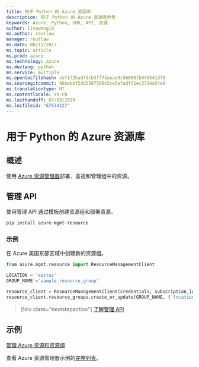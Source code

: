 ```yaml
---
title: 用于 Python 的 Azure 资源库
description: 用于 Python 的 Azure 资源库参考
keywords: Azure, Python, SDK, API, 资源
author: lisawong19
ms.author: routlaw
manager: routlaw
ms.date: 08/11/2017
ms.topic: article
ms.prod: azure
ms.technology: azure
ms.devlang: python
ms.service: multiple
ms.openlocfilehash: cef1f2bad7dcb3ff73aeae9c56000fb949541df9
ms.sourcegitcommit: 46bebbf5dd558750043ce5afadff2ec3714a54e6
ms.translationtype: HT
ms.contentlocale: zh-CN
ms.lasthandoff: 07/03/2019
ms.locfileid: "67534227"
---
```

# <a name="azure-resources-libraries-for-python"></a>用于 Python 的 Azure 资源库

## <a name="overview"></a>概述 
使用 [Azure 资源管理器](https://docs.microsoft.com/en-us/azure/azure-resource-manager/resource-group-overview)部署、监视和管理组中的资源。

## <a name="management-api"></a>管理 API
使用管理 API 通过模板创建资源组和部署资源。

```bash
pip install azure-mgmt-resource
```
### <a name="example"></a>示例 
在 Azure 美国东部区域中创建新的资源组。

```python
from azure.mgmt.resource import ResourceManagementClient

LOCATION = 'eastus'
GROUP_NAME ='sample_resource_group'

resource_client = ResourceManagementClient(credentials, subscription_id)
resource_client.resource_groups.create_or_update(GROUP_NAME, {'location': LOCATION})
```

> [!div class="nextstepaction"]
> [了解管理 API](/python/api/overview/azure/azure.mgmt.resource)

## <a name="samples"></a>示例
[管理 Azure 资源和资源组](https://github.com/Azure-Samples/resource-manager-python-resources-and-groups)

查看 Azure 资源管理器示例的[完整列表](https://azure.microsoft.com/resources/samples/?platform=python&term=resource)。
